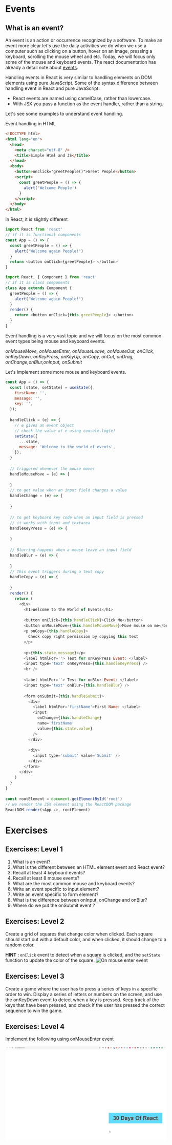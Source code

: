 
# Events

## What is an event?

An event is an action or occurrence recognized by a software. To make an event more clear let's use the daily activities we do when we use a computer such as clicking on a button, hover on an image, pressing a keyboard, scrolling the mouse wheel and etc. Today, we will focus only some of the mouse and keyboard events. The react documentation has already a detail note about [events](https://reactjs.org/docs/handling-events.html).

Handling events in React is very similar to handling elements on DOM elements using pure JavaScript. Some of the syntax difference between handling event in React and pure JavaScript:

- React events are named using camelCase, rather than lowercase.
- With JSX you pass a function as the event handler, rather than a string.

Let's see some examples to understand event handling.

Event handling in HTML

```html
<!DOCTYPE html>
<html lang="en">
  <head>
    <meta charset="utf-8" />
    <title>Simple Html and JS</title>
  </head>
  <body>
    <button>onclick="greetPeople()">Greet People</button>
    <script>
      const greetPeople = () => {
        alert('Welcome People')
      }
    </script>
  </body>
</html>
```

In React, it is slightly different

```js
import React from 'react'
// if it is functional components
const App = () => {
  const greetPeople = () => {
    alert('Welcome again People!')
  }
  return <button onClick={greetPeople}> </button>
}
```

```js
import React, { Component } from 'react'
// if it is class components
class App extends Component {
  greetPeople = () => {
    alert('Welcome again People!')
  }
  render() {
    return <button onClick={this.greetPeople}> </button>
  }
}
```

Event handling is a very vast topic and we will focus on the most common event types being mouse and keyboard events.

_onMouseMove, onMouseEnter, onMouseLeave, onMouseOut, onClick, onKeyDown, onKeyPress, onKeyUp, onCopy, onCut, onDrag, onChange,onBlur,onInput, onSubmit_

Let's implement some more mouse and keyboard events.

```js
const App = () => {
  const [state, setState] = useState({
    firstName: '',
    message: '',
    key: '',
  });

  handleClick = (e) => {
    // e gives an event object
    // check the value of e using console.log(e)
    setState({
      ...state,
      message: 'Welcome to the world of events',
    });
  }

  // triggered whenever the mouse moves
  handleMouseMove = (e) => {
   
  }
  // to get value when an input field changes a value
  handleChange = (e) => {

  }

  // to get keyboard key code when an input field is pressed
  // it works with input and textarea
  handleKeyPress = (e) => {
    
  }

  // Blurring happens when a mouse leave an input field
  handleBlur = (e) => {
    
  }
  // This event triggers during a text copy
  handleCopy = (e) => {
    
  }
  render() {
    return (
      <div>
        <h1>Welcome to the World of Events</h1>

        <button onClick={this.handleClick}>Click Me</button>
        <button onMouseMove={this.handleMouseMove}>Move mouse on me</button>
        <p onCopy={this.handleCopy}>
          Check copy right permission by copying this text
        </p>

        <p>{this.state.message}</p>
        <label htmlFor=''> Test for onKeyPress Event: </label>
        <input type='text' onKeyPress={this.handleKeyPress} />
        <br />

        <label htmlFor=''> Test for onBlur Event: </label>
        <input type='text' onBlur={this.handleBlur} />

        <form onSubmit={this.handleSubmit}>
          <div>
            <label htmlFor='firstName'>First Name: </label>
            <input
              onChange={this.handleChange}
              name='firstName'
              value={this.state.value}
            />
          </div>

          <div>
            <input type='submit' value='Submit' />
          </div>
        </form>
      </div>
    )
  }
}

const rootElement = document.getElementById('root')
// we render the JSX element using the ReactDOM package
ReactDOM.render(<App />, rootElement)
```

# Exercises

## Exercises: Level 1

1. What is an event?
2. What is the different between an HTML element event and React event?
3. Recall at least 4 keyboard events?
4. Recall at least 8 mouse events?
5. What are the most common mouse and keyboard events?
6. Write an event specific to input element?
7. Write an event specific to form element?
8. What is the difference between onInput, onChange and onBlur?
9. Where do we put the onSubmit event ?

## Exercises: Level 2
 Create a grid of squares that change color when clicked. Each square should start out with a default color, and when clicked, it should change to a random color.

<b>HINT : </b> `onClick` event to detect when a square is clicked, and the `setState` function to update the color of the square.
![On mouse enter event](/images/clickable_grid.PNG)


## Exercises: Level 3
Create a game where the user has to press a series of keys in a specific order to win. Display a series of letters or numbers on the screen, and use the onKeyDown event to detect when a key is pressed. Keep track of the keys that have been pressed, and check if the user has pressed the correct sequence to win the game.


## Exercises: Level 4

Implement the following using onMouseEnter event

![On mouse enter event](../images/react_event_on_mouse_enter.gif)

